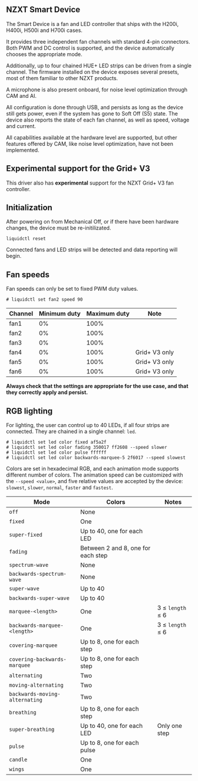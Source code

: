 ## NZXT Smart Device
<!-- move to /doc -->

The Smart Device is a fan and LED controller that ships with the H200i, H400i, H500i and H700i cases.

It provides three independent fan channels with standard 4-pin connectors.  Both PWM and DC control is supported, and the device automatically chooses the appropriate mode.

Additionally, up to four chained HUE+ LED strips can be driven from a single channel.  The firmware installed on the device exposes several presets, most of them familiar to other NZXT products.

A microphone is also present onboard, for  noise level optimization through CAM and AI.

All configuration is done through USB, and persists as long as the device still gets power, even if the system has gone to Soft Off (S5) state.  The device also reports the state of each fan channel, as well as speed, voltage and current.

All capabilities available at the hardware level are supported, but other features offered by CAM, like noise level optimization, have not been implemented.


## Experimental support for the Grid+ V3

This driver also has **experimental** support for the NZXT Grid+ V3 fan controller.


## Initialization

After powering on from Mechanical Off, or if there have been hardware changes, the device must be re-initilizated.

```
liquidctl reset
```

Connected fans and LED strips will be detected and data reporting will begin.


## Fan speeds

Fan speeds can only be set to fixed PWM duty values.

```
# liquidctl set fan2 speed 90
```

| Channel | Minimum duty | Maximum duty | Note |
| --- | --- | --- | - |
| fan1 | 0% | 100% ||
| fan2 | 0% | 100% ||
| fan3 | 0% | 100% ||
| fan4 | 0% | 100% | Grid+ V3 only |
| fan5 | 0% | 100% | Grid+ V3 only |
| fan6 | 0% | 100% | Grid+ V3 only |

**Always check that the settings are appropriate for the use case, and that they correctly apply and persist.**


## RGB lighting

For lighting, the user can control up to 40 LEDs, if all four strips are connected.  They are chained in a single channel: `led`.

```
# liquidctl set led color fixed af5a2f
# liquidctl set led color fading 350017 ff2608 --speed slower
# liquidctl set led color pulse ffffff
# liquidctl set led color backwards-marquee-5 2f6017 --speed slowest
```

Colors are set in hexadecimal RGB, and each animation mode supports different number of colors.  The animation speed can be customized with the `--speed <value>`, and five relative values are accepted by the device: `slowest`, `slower`, `normal`, `faster` and `fastest`.

| Mode | Colors | Notes |
| --- | --- | --- |
| `off` | None |
| `fixed` | One |
| `super-fixed` | Up to 40, one for each LED |
| `fading` | Between 2 and 8, one for each step |
| `spectrum-wave` | None |
| `backwards-spectrum-wave` | None |
| `super-wave` | Up to 40 |
| `backwards-super-wave` | Up to 40 |
| `marquee-<length>` | One | 3 ≤ `length` ≤ 6 |
| `backwards-marquee-<length>` | One | 3 ≤ `length` ≤ 6 |
| `covering-marquee` | Up to 8, one for each step |
| `covering-backwards-marquee` | Up to 8, one for each step |
| `alternating` | Two |
| `moving-alternating` | Two |
| `backwards-moving-alternating` | Two |
| `breathing` | Up to 8, one for each step |
| `super-breathing` | Up to 40, one for each LED | Only one step |
| `pulse` | Up to 8, one for each pulse |
| `candle` | One |
| `wings` | One |
